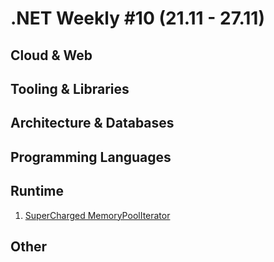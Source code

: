 # .NET Weekly #10 (21.11 - 27.11)

## Cloud & Web

## Tooling & Libraries

## Architecture & Databases

## Programming Languages

## Runtime

1. [SuperCharged MemoryPoolIterator](https://github.com/aspnet/KestrelHttpServer/pull/1138)

## Other